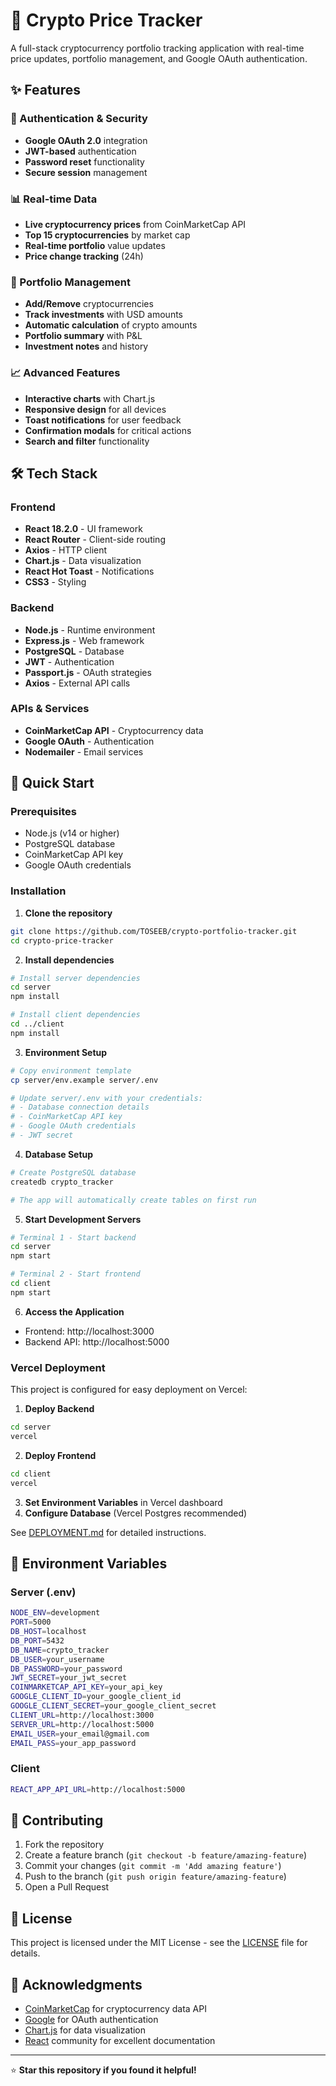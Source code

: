# 🚀 Crypto Price Tracker

A full-stack cryptocurrency portfolio tracking application with real-time price updates, portfolio management, and Google OAuth authentication.

## ✨ Features

### 🔐 Authentication & Security
- **Google OAuth 2.0** integration
- **JWT-based** authentication
- **Password reset** functionality
- **Secure session** management

### 📊 Real-time Data
- **Live cryptocurrency prices** from CoinMarketCap API
- **Top 15 cryptocurrencies** by market cap
- **Real-time portfolio** value updates
- **Price change tracking** (24h)

### 💼 Portfolio Management
- **Add/Remove** cryptocurrencies
- **Track investments** with USD amounts
- **Automatic calculation** of crypto amounts
- **Portfolio summary** with P&L
- **Investment notes** and history

### 📈 Advanced Features
- **Interactive charts** with Chart.js
- **Responsive design** for all devices
- **Toast notifications** for user feedback
- **Confirmation modals** for critical actions
- **Search and filter** functionality

## 🛠️ Tech Stack

### Frontend
- **React 18.2.0** - UI framework
- **React Router** - Client-side routing
- **Axios** - HTTP client
- **Chart.js** - Data visualization
- **React Hot Toast** - Notifications
- **CSS3** - Styling

### Backend
- **Node.js** - Runtime environment
- **Express.js** - Web framework
- **PostgreSQL** - Database
- **JWT** - Authentication
- **Passport.js** - OAuth strategies
- **Axios** - External API calls

### APIs & Services
- **CoinMarketCap API** - Cryptocurrency data
- **Google OAuth** - Authentication
- **Nodemailer** - Email services

## 🚀 Quick Start

### Prerequisites
- Node.js (v14 or higher)
- PostgreSQL database
- CoinMarketCap API key
- Google OAuth credentials

### Installation

1. **Clone the repository**
```bash
git clone https://github.com/TOSEEB/crypto-portfolio-tracker.git
cd crypto-price-tracker
```

2. **Install dependencies**
```bash
# Install server dependencies
cd server
npm install

# Install client dependencies
cd ../client
npm install
```

3. **Environment Setup**
```bash
# Copy environment template
cp server/env.example server/.env

# Update server/.env with your credentials:
# - Database connection details
# - CoinMarketCap API key
# - Google OAuth credentials
# - JWT secret
```

4. **Database Setup**
```bash
# Create PostgreSQL database
createdb crypto_tracker

# The app will automatically create tables on first run
```

5. **Start Development Servers**
```bash
# Terminal 1 - Start backend
cd server
npm start

# Terminal 2 - Start frontend
cd client
npm start
```

6. **Access the Application**
- Frontend: http://localhost:3000
- Backend API: http://localhost:5000



### Vercel Deployment
This project is configured for easy deployment on Vercel:

1. **Deploy Backend**
```bash
cd server
vercel
```

2. **Deploy Frontend**
```bash
cd client
vercel
```

3. **Set Environment Variables** in Vercel dashboard
4. **Configure Database** (Vercel Postgres recommended)

See [DEPLOYMENT.md](DEPLOYMENT.md) for detailed instructions.

## 🔑 Environment Variables

### Server (.env)
```bash
NODE_ENV=development
PORT=5000
DB_HOST=localhost
DB_PORT=5432
DB_NAME=crypto_tracker
DB_USER=your_username
DB_PASSWORD=your_password
JWT_SECRET=your_jwt_secret
COINMARKETCAP_API_KEY=your_api_key
GOOGLE_CLIENT_ID=your_google_client_id
GOOGLE_CLIENT_SECRET=your_google_client_secret
CLIENT_URL=http://localhost:3000
SERVER_URL=http://localhost:5000
EMAIL_USER=your_email@gmail.com
EMAIL_PASS=your_app_password
```

### Client
```bash
REACT_APP_API_URL=http://localhost:5000
```

## 🤝 Contributing

1. Fork the repository
2. Create a feature branch (`git checkout -b feature/amazing-feature`)
3. Commit your changes (`git commit -m 'Add amazing feature'`)
4. Push to the branch (`git push origin feature/amazing-feature`)
5. Open a Pull Request

## 📝 License

This project is licensed under the MIT License - see the [LICENSE](LICENSE) file for details.


## 🙏 Acknowledgments

- [CoinMarketCap](https://coinmarketcap.com/) for cryptocurrency data API
- [Google](https://developers.google.com/identity) for OAuth authentication
- [Chart.js](https://www.chartjs.org/) for data visualization
- [React](https://reactjs.org/) community for excellent documentation

---

⭐ **Star this repository if you found it helpful!**
